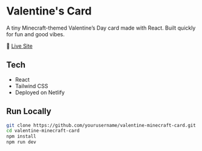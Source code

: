 # Valentine's Card

A tiny Minecraft-themed Valentine’s Day card made with React. Built quickly for fun and good vibes.

💓 [Live Site](https://willyoubemyvalentinehh.netlify.app/)

## Tech

- React
- Tailwind CSS
- Deployed on Netlify

## Run Locally

```bash
git clone https://github.com/yourusername/valentine-minecraft-card.git
cd valentine-minecraft-card
npm install
npm run dev
